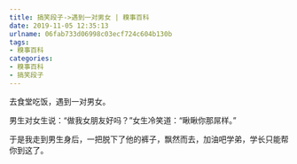 ```yaml
---
title: 搞笑段子->遇到一对男女 | 糗事百科
date: 2019-11-05 12:35:13
urlname: 06fab733d06998c03ecf724c604b130b
tags: 
- 糗事百科
categories:
- 糗事百科
- 搞笑段子
---
```

去食堂吃饭，遇到一对男女。

男生对女生说：“做我女朋友好吗？”女生冷笑道：“瞅瞅你那屌样。”

于是我走到男生身后，一把脱下了他的裤子，飘然而去，加油吧学弟，学长只能帮你到这了。


